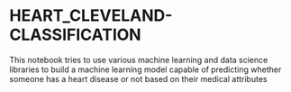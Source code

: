 # HEART_CLEVELAND-CLASSIFICATION
This notebook tries to use various machine learning and data science libraries to build a machine learning model capable of predicting whether someone has a heart disease or not based on their medical attributes

